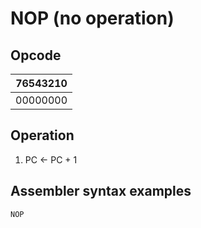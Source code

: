 # NOP (no operation)

## Opcode
| 76543210 |
|----------|
| 00000000 |

## Operation
1. PC <- PC + 1

## Assembler syntax examples
```
NOP
```
